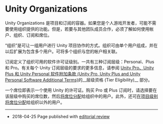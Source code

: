 # Unity Organizations

Unity Organizations 是项目和订阅的容器。如果您是个人游戏开发者，可能不需要使用组织提供的功能。但是，若要与其他团队成员合作，必须了解如何使用帐户、组织、订阅和席位。

“组织”是可让一组用户进行 Unity 项目协作的方式。组织可由单个用户组成，并在以后扩展为包含多个用户。可将多个组织与您的帐户相关联。

订阅定义了组织可用的软件许可证级别。一共有三种订阅层级：Personal、Plus 和 Pro。有关每个 Unity 订阅层级的要求的更多信息，请参阅 [Unity Pro、Unity Plus 和 Unity Personal 软件附加条款 (Unity Pro, Unity Plus and Unity Personal Software Additional Terms)](https://unity3d.com/legal/terms-of-service/software)的__层级资格 (Tier Eligibility)__ 部分。

一个席位即表示一个使用 Unity 的许可证。购买 Pro 或 Plus 订阅时，请选择要在该层级中购买的席位数，然后[将席位分配](OrgsSubscriptionsAndSeats.html#subseats)给组织中的用户。此外，还可[在项目级别将席位分配](OrgsSubscriptionsAndSeats.html#outsideorg)给组织以外的用户。

---
* <span class="page-edit">2018-04-25 Page published with [editorial review](DocumentationEditorialReview.html)
</span>
